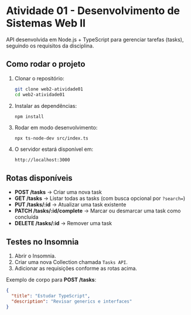 # Atividade 01 - Desenvolvimento de Sistemas Web II

API desenvolvida em Node.js + TypeScript para gerenciar tarefas (tasks), seguindo os requisitos da disciplina.

## Como rodar o projeto

1. Clonar o repositório:
   ```bash
   git clone web2-atividade01
   cd web2-atividade01

2. Instalar as dependências:
   ```
   npm install
   ```


3. Rodar em modo desenvolvimento:

   ```bash
   npx ts-node-dev src/index.ts
   ```

4. O servidor estará disponível em:

   ```
   http://localhost:3000
   ```

## Rotas disponíveis

* **POST /tasks** → Criar uma nova task
* **GET /tasks** → Listar todas as tasks (com busca opcional por `?search=`)
* **PUT /tasks/\:id** → Atualizar uma task existente
* **PATCH /tasks/\:id/complete** → Marcar ou desmarcar uma task como concluída
* **DELETE /tasks/\:id** → Remover uma task

## Testes no Insomnia

1. Abrir o Insomnia.
2. Criar uma nova Collection chamada `Tasks API`.
3. Adicionar as requisições conforme as rotas acima.

Exemplo de corpo para **POST /tasks**:

```json
{
  "title": "Estudar TypeScript",
  "description": "Revisar generics e interfaces"
}
```

